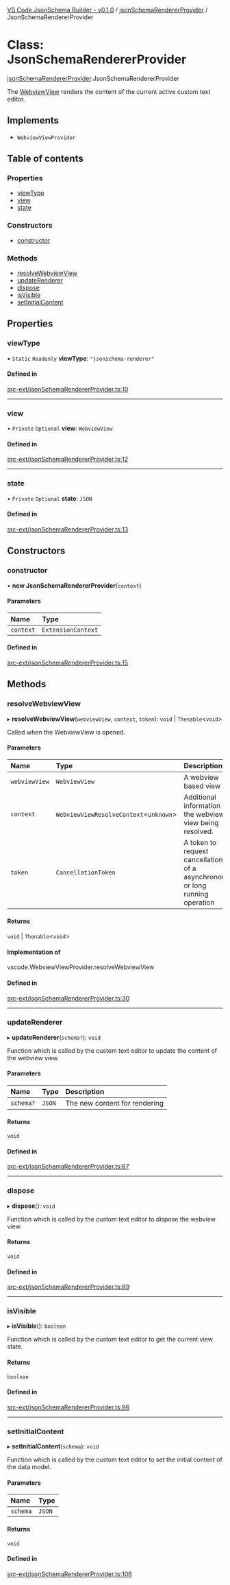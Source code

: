 [VS Code JsonSchema Builder - v0.1.0](../README.md) / [jsonSchemaRendererProvider](../modules/jsonSchemaRendererProvider.md) / JsonSchemaRendererProvider

# Class: JsonSchemaRendererProvider

[jsonSchemaRendererProvider](../modules/jsonSchemaRendererProvider.md).JsonSchemaRendererProvider

The [WebviewView](https://code.visualstudio.com/api/extension-guides/webview) renders the content of the current active
custom text editor.

## Implements

- `WebviewViewProvider`

## Table of contents

### Properties

- [viewType](jsonSchemaRendererProvider.JsonSchemaRendererProvider.md#viewtype)
- [view](jsonSchemaRendererProvider.JsonSchemaRendererProvider.md#view)
- [state](jsonSchemaRendererProvider.JsonSchemaRendererProvider.md#state)

### Constructors

- [constructor](jsonSchemaRendererProvider.JsonSchemaRendererProvider.md#constructor)

### Methods

- [resolveWebviewView](jsonSchemaRendererProvider.JsonSchemaRendererProvider.md#resolvewebviewview)
- [updateRenderer](jsonSchemaRendererProvider.JsonSchemaRendererProvider.md#updaterenderer)
- [dispose](jsonSchemaRendererProvider.JsonSchemaRendererProvider.md#dispose)
- [isVisible](jsonSchemaRendererProvider.JsonSchemaRendererProvider.md#isvisible)
- [setInitialContent](jsonSchemaRendererProvider.JsonSchemaRendererProvider.md#setinitialcontent)

## Properties

### viewType

▪ `Static` `Readonly` **viewType**: ``"jsonschema-renderer"``

#### Defined in

[src-ext/jsonSchemaRendererProvider.ts:10](https://github.com/FlowSquad/vs-code-vuetify-jsonschema-builder/blob/dae9909/src-ext/jsonSchemaRendererProvider.ts#L10)

___

### view

• `Private` `Optional` **view**: `WebviewView`

#### Defined in

[src-ext/jsonSchemaRendererProvider.ts:12](https://github.com/FlowSquad/vs-code-vuetify-jsonschema-builder/blob/dae9909/src-ext/jsonSchemaRendererProvider.ts#L12)

___

### state

• `Private` `Optional` **state**: `JSON`

#### Defined in

[src-ext/jsonSchemaRendererProvider.ts:13](https://github.com/FlowSquad/vs-code-vuetify-jsonschema-builder/blob/dae9909/src-ext/jsonSchemaRendererProvider.ts#L13)

## Constructors

### constructor

• **new JsonSchemaRendererProvider**(`context`)

#### Parameters

| Name | Type |
| :------ | :------ |
| `context` | `ExtensionContext` |

#### Defined in

[src-ext/jsonSchemaRendererProvider.ts:15](https://github.com/FlowSquad/vs-code-vuetify-jsonschema-builder/blob/dae9909/src-ext/jsonSchemaRendererProvider.ts#L15)

## Methods

### resolveWebviewView

▸ **resolveWebviewView**(`webviewView`, `context`, `token`): `void` \| `Thenable`<`void`\>

Called when the WebviewView is opened.

#### Parameters

| Name | Type | Description |
| :------ | :------ | :------ |
| `webviewView` | `WebviewView` | A webview based view |
| `context` | `WebviewViewResolveContext`<`unknown`\> | Additional information the webview view being resolved. |
| `token` | `CancellationToken` | A token to request cancellation of a asynchronous or long running operation |

#### Returns

`void` \| `Thenable`<`void`\>

#### Implementation of

vscode.WebviewViewProvider.resolveWebviewView

#### Defined in

[src-ext/jsonSchemaRendererProvider.ts:30](https://github.com/FlowSquad/vs-code-vuetify-jsonschema-builder/blob/dae9909/src-ext/jsonSchemaRendererProvider.ts#L30)

___

### updateRenderer

▸ **updateRenderer**(`schema?`): `void`

Function which is called by the custom text editor to update the content of the webview view.

#### Parameters

| Name | Type | Description |
| :------ | :------ | :------ |
| `schema?` | `JSON` | The new content for rendering |

#### Returns

`void`

#### Defined in

[src-ext/jsonSchemaRendererProvider.ts:67](https://github.com/FlowSquad/vs-code-vuetify-jsonschema-builder/blob/dae9909/src-ext/jsonSchemaRendererProvider.ts#L67)

___

### dispose

▸ **dispose**(): `void`

Function which is called by the custom text editor to dispose the webview view.

#### Returns

`void`

#### Defined in

[src-ext/jsonSchemaRendererProvider.ts:89](https://github.com/FlowSquad/vs-code-vuetify-jsonschema-builder/blob/dae9909/src-ext/jsonSchemaRendererProvider.ts#L89)

___

### isVisible

▸ **isVisible**(): `boolean`

Function which is called by the custom text editor to get the current view state.

#### Returns

`boolean`

#### Defined in

[src-ext/jsonSchemaRendererProvider.ts:96](https://github.com/FlowSquad/vs-code-vuetify-jsonschema-builder/blob/dae9909/src-ext/jsonSchemaRendererProvider.ts#L96)

___

### setInitialContent

▸ **setInitialContent**(`schema`): `void`

Function which is called by the custom text editor to set the initial content of the data model.

#### Parameters

| Name | Type |
| :------ | :------ |
| `schema` | `JSON` |

#### Returns

`void`

#### Defined in

[src-ext/jsonSchemaRendererProvider.ts:106](https://github.com/FlowSquad/vs-code-vuetify-jsonschema-builder/blob/dae9909/src-ext/jsonSchemaRendererProvider.ts#L106)
